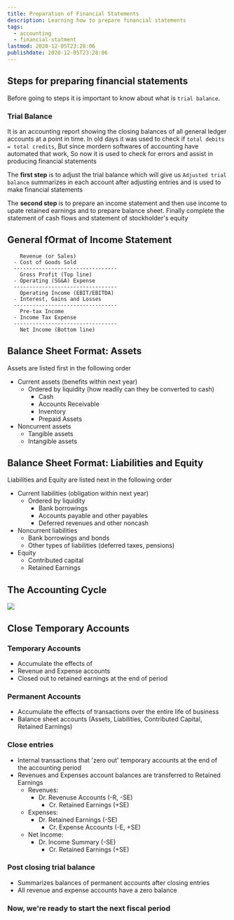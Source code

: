 ```yaml
---
title: Preparation of Financial Statements
description: Learning how to prepare financial statements
tags:
  - accounting
  - financial-statment
lastmod: 2020-12-05T23:28:06
publishdate: 2020-12-05T23:28:06
---
```


## Steps for preparing financial statements

Before going to steps it is important to know about what is `trial balance`.

### Trial Balance

It is an accounting report showing the closing balances of all general ledger accounts at a point in time. In old days it was used to check if `total debits = total credits`, But since mordern softwares of accounting have automated that work, So now it is used to check for errors and assist in producing financial statements

The **first step** is to adjust the trial balance which will give us `Adjusted trial balance` summarizes in each account after adjusting entries and is used to make financial statements

The **second step** is to prepare an income statement and then use income to upate retained earnings and to prepare balance sheet. Finally complete the statement of cash flows and statement of stockholder's equity

## General fOrmat of Income Statement

```
    Revenue (or Sales)
  - Cost of Goods Sold
  ---------------------------------
    Gross Profit (Top line)
  - Operating (SG&A) Expense
  ---------------------------------
    Operating Income (EBIT/EBITDA)
  - Interest, Gains and Losses
  ---------------------------------
    Pre-tax Income
  - Income Tax Expense
  ---------------------------------
    Net Income (Bottom line)
```

## Balance Sheet Format: Assets

Assets are listed first in the following order

- Current assets (benefits within next year)
  - Ordered by liquidity (how readily can they be converted to cash)
    - Cash
    - Accounts Receivable
    - Inventory
    - Prepaid Assets
- Noncurrent assets
  - Tangible assets
  - Intangible assets

## Balance Sheet Format: Liabilities and Equity

Liabilities and Equity are listed next in the following order

- Current liabilities (obligation within next year)
  - Ordered by liquidity
    - Bank borrowings
    - Accounts payable and other payables
    - Deferred revenues and other noncash
- Noncurrent liabilities
  - Bank borrowings and bonds
  - Other types of liabilities (deferred taxes, pensions)
- Equity
  - Contributed capital
  - Retained Earnings

## The Accounting Cycle

![](/preparation_of_financial_statements/img1.png)

## Close Temporary Accounts

### Temporary Accounts

- Accumulate the effects of
- Revenue and Expense accounts
- Closed out to retained earnings at the end of period

### Permanent Accounts

- Accumulate the effects of transactions over the entire life of business
- Balance sheet accounts (Assets, Liabilities, Contributed Capital, Retained Earnings)

### Close entries

- Internal transactions that 'zero out' temporary accounts at the end of the accounting period
- Revenues and Expenses account balances are transferred to Retained Earnings
  - Revenues:
    - Dr. Revenuse Accounts (-R, -SE)
      - Cr. Retained Earnings (+SE)
  - Expenses:
    - Dr. Retained Earnings (-SE)
      - Cr. Expense Accounts (-E, +SE)
  - Net Income:
    - Dr. Income Summary (-SE)
      - Cr. Retained Earnings (+SE)

### Post closing trial balance

- Summarizes balances of permanent accounts after closing entries
- All revenue and expense accounts have a zero balance

### Now, we're ready to start the next fiscal period
